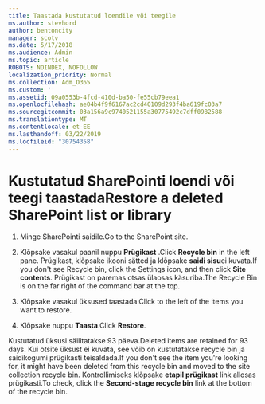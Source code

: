 ```yaml
---
title: Taastada kustutatud loendile või teegile
ms.author: stevhord
author: bentoncity
manager: scotv
ms.date: 5/17/2018
ms.audience: Admin
ms.topic: article
ROBOTS: NOINDEX, NOFOLLOW
localization_priority: Normal
ms.collection: Adm_O365
ms.custom: ''
ms.assetid: 09a0553b-4fcd-410d-ba50-fe55cb79eea1
ms.openlocfilehash: ae04b4f9f6167ac2cd40109d293f4ba619fc03a7
ms.sourcegitcommit: 03a156a9c9740521155a30775492c7dff0982588
ms.translationtype: MT
ms.contentlocale: et-EE
ms.lasthandoff: 03/22/2019
ms.locfileid: "30754358"
---
```

# <a name="restore-a-deleted-sharepoint-list-or-library"></a><span data-ttu-id="52cc8-102">Kustutatud SharePointi loendi või teegi taastada</span><span class="sxs-lookup"><span data-stu-id="52cc8-102">Restore a deleted SharePoint list or library</span></span>

1. <span data-ttu-id="52cc8-103">Minge SharePointi saidile.</span><span class="sxs-lookup"><span data-stu-id="52cc8-103">Go to the SharePoint site.</span></span>
    
2. <span data-ttu-id="52cc8-104">Klõpsake vasakul paanil nuppu **Prügikast** .</span><span class="sxs-lookup"><span data-stu-id="52cc8-104">Click **Recycle bin** in the left pane.</span></span> <span data-ttu-id="52cc8-105">Prügikast, klõpsake ikooni sätted ja klõpsake **saidi sisu**ei kuvata.</span><span class="sxs-lookup"><span data-stu-id="52cc8-105">If you don't see Recycle bin, click the Settings icon, and then click **Site contents**.</span></span> <span data-ttu-id="52cc8-106">Prügikast on paremas otsas ülaosas käsuriba.</span><span class="sxs-lookup"><span data-stu-id="52cc8-106">The Recycle Bin is on the far right of the command bar at the top.</span></span>
    
3. <span data-ttu-id="52cc8-107">Klõpsake vasakul üksused taastada.</span><span class="sxs-lookup"><span data-stu-id="52cc8-107">Click to the left of the items you want to restore.</span></span>
    
4. <span data-ttu-id="52cc8-108">Klõpsake nuppu **Taasta**.</span><span class="sxs-lookup"><span data-stu-id="52cc8-108">Click **Restore**.</span></span>
    
<span data-ttu-id="52cc8-109">Kustutatud üksusi säilitatakse 93 päeva.</span><span class="sxs-lookup"><span data-stu-id="52cc8-109">Deleted items are retained for 93 days.</span></span> <span data-ttu-id="52cc8-110">Kui otsite üksust ei kuvata, see võib on kustutatakse recycle bin ja saidikogumi prügikasti teisaldada.</span><span class="sxs-lookup"><span data-stu-id="52cc8-110">If you don't see the item you're looking for, it might have been deleted from this recycle bin and moved to the site collection recycle bin.</span></span> <span data-ttu-id="52cc8-111">Kontrollimiseks klõpsake **etapil prügikast** link allosas prügikasti.</span><span class="sxs-lookup"><span data-stu-id="52cc8-111">To check, click the **Second-stage recycle bin** link at the bottom of the recycle bin.</span></span> 
  


